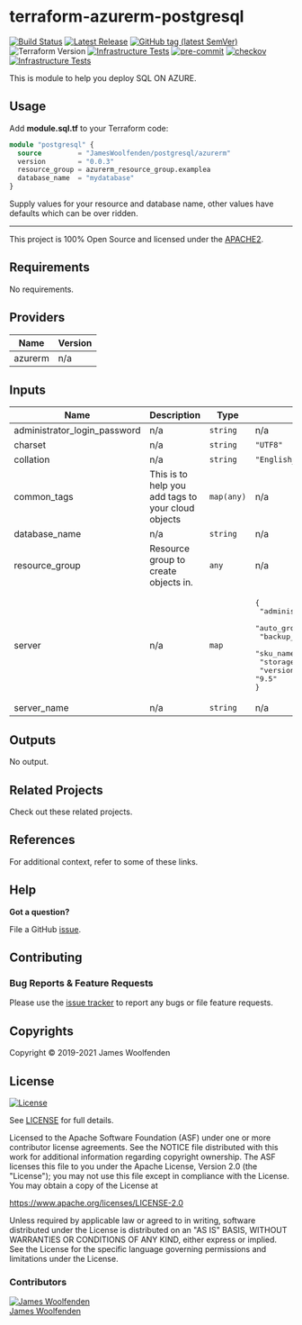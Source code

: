 # terraform-azurerm-postgresql

[![Build Status](https://github.com/JamesWoolfenden/terraform-azurerm-postgresql/workflows/Verify%20and%20Bump/badge.svg?branch=master)](https://github.com/JamesWoolfenden/terraform-azurerm-postgresql)
[![Latest Release](https://img.shields.io/github/release/JamesWoolfenden/terraform-azurerm-postgresql.svg)](https://github.com/JamesWoolfenden/terraform-azurerm-postgresql/releases/latest)
[![GitHub tag (latest SemVer)](https://img.shields.io/github/tag/JamesWoolfenden/terraform-azurerm-postgresql.svg?label=latest)](https://github.com/JamesWoolfenden/terraform-azurerm-postgresql/releases/latest)
![Terraform Version](https://img.shields.io/badge/tf-%3E%3D0.14.0-blue.svg)
[![Infrastructure Tests](https://www.bridgecrew.cloud/badges/github/JamesWoolfenden/terraform-azurerm-postgresql/cis_aws)](https://www.bridgecrew.cloud/link/badge?vcs=github&fullRepo=JamesWoolfenden%2Fterraform-azurerm-postgresql&benchmark=CIS+AWS+V1.2)
[![pre-commit](https://img.shields.io/badge/pre--commit-enabled-brightgreen?logo=pre-commit&logoColor=white)](https://github.com/pre-commit/pre-commit)
[![checkov](https://img.shields.io/badge/checkov-verified-brightgreen)](https://www.checkov.io/)
[![Infrastructure Tests](https://www.bridgecrew.cloud/badges/github/jameswoolfenden/terraform-azurerm-postgresql/general)](https://www.bridgecrew.cloud/link/badge?vcs=github&fullRepo=JamesWoolfenden%2Fterraform-azurerm-postgresql&benchmark=INFRASTRUCTURE+SECURITY)

This is module to help you deploy SQL ON AZURE.

## Usage

Add **module.sql.tf** to your Terraform code:

```terraform
module "postgresql" {
  source         = "JamesWoolfenden/postgresql/azurerm"
  version        = "0.0.3"
  resource_group = azurerm_resource_group.examplea
  database_name  = "mydatabase"
}
```

Supply values for your resource and database name, other values have defaults which can be over ridden.

---

This project is 100% Open Source and licensed under the [APACHE2](LICENSE).

<!-- BEGINNING OF PRE-COMMIT-TERRAFORM DOCS HOOK -->
## Requirements

No requirements.

## Providers

| Name | Version |
|------|---------|
| azurerm | n/a |

## Inputs

| Name | Description | Type | Default | Required |
|------|-------------|------|---------|:--------:|
| administrator\_login\_password | n/a | `string` | n/a | yes |
| charset | n/a | `string` | `"UTF8"` | no |
| collation | n/a | `string` | `"English_United States.1252"` | no |
| common\_tags | This is to help you add tags to your cloud objects | `map(any)` | n/a | yes |
| database\_name | n/a | `string` | n/a | yes |
| resource\_group | Resource group to create objects in. | `any` | n/a | yes |
| server | n/a | `map` | <pre>{<br>  "administrator_login": "psqladminun",<br>  "auto_grow_enabled": true,<br>  "backup_retention_days": 7,<br>  "sku_name": "B_Gen5_2",<br>  "storage_mb": 5120,<br>  "version": "9.5"<br>}</pre> | no |
| server\_name | n/a | `string` | n/a | yes |

## Outputs

No output.

<!-- END OF PRE-COMMIT-TERRAFORM DOCS HOOK -->

## Related Projects

Check out these related projects.

## References

For additional context, refer to some of these links.

## Help

**Got a question?**

File a GitHub [issue](https://github.com/JamesWoolfenden/terraform-azurerm-postgresql/issues).

## Contributing

### Bug Reports & Feature Requests

Please use the [issue tracker](https://github.com/JamesWoolfenden/terraform-azurerm-postgresql/issues) to report any bugs or file feature requests.

## Copyrights

Copyright © 2019-2021 James Woolfenden

## License

[![License](https://img.shields.io/badge/License-Apache%202.0-blue.svg)](https://opensource.org/licenses/Apache-2.0)

See [LICENSE](LICENSE) for full details.

Licensed to the Apache Software Foundation (ASF) under one
or more contributor license agreements. See the NOTICE file
distributed with this work for additional information
regarding copyright ownership. The ASF licenses this file
to you under the Apache License, Version 2.0 (the
"License"); you may not use this file except in compliance
with the License. You may obtain a copy of the License at

<https://www.apache.org/licenses/LICENSE-2.0>

Unless required by applicable law or agreed to in writing,
software distributed under the License is distributed on an
"AS IS" BASIS, WITHOUT WARRANTIES OR CONDITIONS OF ANY
KIND, either express or implied. See the License for the
specific language governing permissions and limitations
under the License.

### Contributors

[![James Woolfenden][jameswoolfenden_avatar]][jameswoolfenden_homepage]<br/>[James Woolfenden][jameswoolfenden_homepage]

[jameswoolfenden_homepage]: https://github.com/jameswoolfenden
[jameswoolfenden_avatar]: https://github.com/jameswoolfenden.png?size=150
[github]: https://github.com/jameswoolfenden
[linkedin]: https://www.linkedin.com/in/jameswoolfenden/
[twitter]: https://twitter.com/JimWoolfenden
[share_twitter]: https://twitter.com/intent/tweet/?text=terraform-azurerm-postgresql&url=https://github.com/JamesWoolfenden/terraform-azurerm-postgresql
[share_linkedin]: https://www.linkedin.com/shareArticle?mini=true&title=terraform-azurerm-postgresql&url=https://github.com/JamesWoolfenden/terraform-azurerm-postgresql
[share_reddit]: https://reddit.com/submit/?url=https://github.com/JamesWoolfenden/terraform-azurerm-postgresql
[share_facebook]: https://facebook.com/sharer/sharer.php?u=https://github.com/JamesWoolfenden/terraform-azurerm-postgresql
[share_email]: mailto:?subject=terraform-azurerm-postgresql&body=https://github.com/JamesWoolfenden/terraform-azurerm-postgresql
